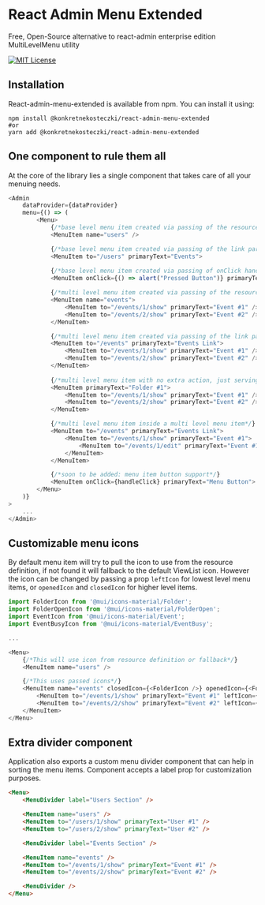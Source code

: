 # React Admin Menu Extended

Free, Open-Source alternative to react-admin enterprise edition MultiLevelMenu utility

[![MIT License](https://img.shields.io/badge/License-MIT-green.svg)](https://choosealicense.com/licenses/mit/)

## Installation
React-admin-menu-extended is available from npm. You can install it using:
```
npm install @konkretnekosteczki/react-admin-menu-extended
#or
yarn add @konkretnekosteczki/react-admin-menu-extended
```

## One component to rule them all

At the core of the library lies a single component that takes care of all your menuing needs.

``` js
<Admin
    dataProvider={dataProvider}
    menu={() => (
        <Menu>
            {/*base level menu item created via passing of the resource name*/}
            <MenuItem name="users" />

            {/*base level menu item created via passing of the link parameters*/}
            <MenuItem to="/users" primaryText="Events">
            
            {/*base level menu item created via passing of onClick handler*/}
            <MenuItem onClick={() => alert("Pressed Button")} primaryText="Alert">

            {/*multi level menu item created via passing of the resource name*/}
            <MenuItem name="events">
                <MenuItem to="/events/1/show" primaryText="Event #1" />
                <MenuItem to="/events/2/show" primaryText="Event #2" />
            </MenuItem>

            {/*multi level menu item created via passing of the link parameters*/}
            <MenuItem to="/events" primaryText="Events Link">
                <MenuItem to="/events/1/show" primaryText="Event #1" />
                <MenuItem to="/events/2/show" primaryText="Event #2" />
            </MenuItem>
            
            {/*multi level menu item with no extra action, just serving the purpose of a folder*/}
            <MenuItem primaryText="Folder #1">
                <MenuItem to="/events/1/show" primaryText="Event #1" />
                <MenuItem to="/events/2/show" primaryText="Event #2" />
            </MenuItem>

            {/*multi level menu item inside a multi level menu item*/}
            <MenuItem to="/events" primaryText="Events Link">
                <MenuItem to="/events/1/show" primaryText="Event #1">
                    <MenuItem to="/events/1/edit" primaryText="Event #1 (Edit)" />
                </MenuItem>
            </MenuItem>

            {/*soon to be added: menu item button support*/}
            <MenuItem onClick={handleClick} primaryText="Menu Button">
        </Menu>
    )}
>
    ...
</Admin>
```

## Customizable menu icons

By default menu item will try to pull the icon to use from the resource definition, if not found it will fallback to the default ViewList icon. However the icon can be changed by passing a prop `leftIcon` for lowest level menu items, or `openedIcon` and `closedIcon` for higher level items.

``` js
import FolderIcon from '@mui/icons-material/Folder';
import FolderOpenIcon from '@mui/icons-material/FolderOpen';
import EventIcon from '@mui/icons-material/Event';
import EventBusyIcon from '@mui/icons-material/EventBusy';

...

<Menu>
    {/*This will use icon from resource definition or fallback*/}
    <MenuItem name="users" /> 

    {/*This uses passed icons*/}
    <MenuItem name="events" closedIcon={<FolderIcon />} openedIcon={<FolderOpenIcon />} >
        <MenuItem to="/events/1/show" primaryText="Event #1" leftIcon={<EventIcon />} />
        <MenuItem to="/events/2/show" primaryText="Event #2" leftIcon={<EventBusyIcon />} />
    </MenuItem>
</Menu>
```

## Extra divider component

Application also exports a custom menu divider component that can help in sorting the menu items. Component accepts a label prop for customization purposes.

```html
<Menu>
    <MenuDivider label="Users Section" />

    <MenuItem name="users" />
    <MenuItem to="/users/1/show" primaryText="User #1" />
    <MenuItem to="/users/2/show" primaryText="User #2" />

    <MenuDivider label="Events Section" />

    <MenuItem name="events" />
    <MenuItem to="/events/1/show" primaryText="Event #1" />
    <MenuItem to="/events/2/show" primaryText="Event #2" />

    <MenuDivider />
</Menu>
```
